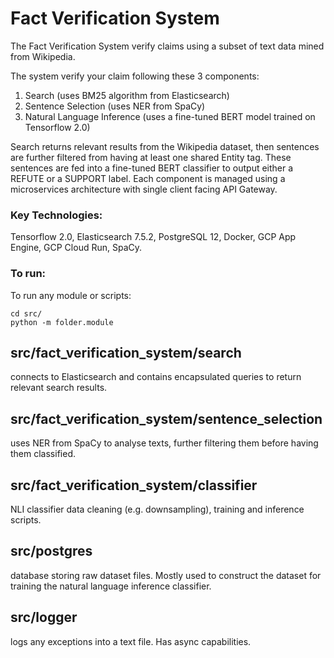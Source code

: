 # Fact Verification System

The Fact Verification System verify claims using a subset of text data mined from Wikipedia.

The system verify your claim following these 3 components:
  1. Search (uses BM25 algorithm from Elasticsearch)
  2. Sentence Selection (uses NER from SpaCy)
  3. Natural Language Inference (uses a fine-tuned BERT model trained on Tensorflow 2.0)
  
Search returns relevant results from the Wikipedia dataset, then sentences are further filtered from having at least one shared Entity tag. These sentences are fed into a fine-tuned BERT classifier to output either a REFUTE or a SUPPORT label. Each component is managed using a microservices architecture with single client facing API Gateway.

### Key Technologies:
Tensorflow 2.0, Elasticsearch 7.5.2, PostgreSQL 12, Docker, GCP App Engine, GCP Cloud Run, SpaCy.

### To run:
To run any module or scripts:
```
cd src/
python -m folder.module
```

## src/fact_verification_system/search
connects to Elasticsearch and contains encapsulated queries to return relevant search results.

## src/fact_verification_system/sentence_selection
uses NER from SpaCy to analyse texts, further filtering them before having them classified.

## src/fact_verification_system/classifier
NLI classifier data cleaning (e.g. downsampling), training and inference scripts.

## src/postgres
database storing raw dataset files. Mostly used to construct the dataset for training the natural language inference classifier.

## src/logger
logs any exceptions into a text file. Has async capabilities.
